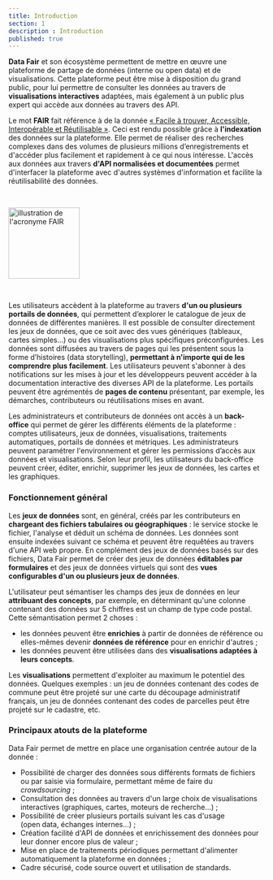 ```yaml
---
title: Introduction
section: 1
description : Introduction
published: true
---
```

**Data&nbsp;Fair** et son écosystème permettent de mettre en œuvre une plateforme de partage de données (interne ou open&nbsp;data) et de visualisations. Cette plateforme peut être mise à disposition du grand public, pour lui permettre de consulter les données au travers de **visualisations interactives** adaptées, mais également à un public plus expert qui accède aux données au travers des API.

Le mot **FAIR** fait référence à de la donnée [« Facile à trouver, Accessible, Interopérable et Réutilisable »](https://fr.wikipedia.org/wiki/Fair_data). Ceci est rendu possible grâce à **l'indexation** des données sur la plateforme. Elle permet de réaliser des recherches complexes dans des volumes de plusieurs millions d’enregistrements et d'accéder plus facilement et rapidement à ce qui nous intéresse. L'accès aux données aux travers **d'API normalisées et documentées** permet d'interfacer la plateforme avec d'autres systèmes d'information et facilite la réutilisabilité des données.

<img src="./images/functional-presentation/FAIR.jpg"
     height="140" style="margin:30px auto;" alt="illustration de l'acronyme FAIR" />

Les utilisateurs accèdent à la plateforme au travers **d'un ou plusieurs portails de données**, qui permettent d’explorer le catalogue de jeux de données de différentes manières. Il est possible de consulter directement les jeux de données, que ce soit avec des vues génériques (tableaux, cartes simples...) ou des visualisations plus spécifiques préconfigurées. Les données sont diffusées au travers de pages qui les présentent sous la forme d’histoires (data storytelling), **permettant à n'importe qui de les comprendre plus facilement**. Les utilisateurs peuvent s'abonner à des notifications sur les mises à jour et les développeurs peuvent accéder à la documentation interactive des diverses API de la plateforme. Les portails peuvent être agrémentés de **pages de contenu** présentant, par exemple, les démarches, contributeurs ou réutilisations mises en avant.

Les administrateurs et contributeurs de données ont accès à un **back-office** qui permet de gérer les différents éléments de la plateforme&nbsp;: comptes utilisateurs, jeux de données, visualisations, traitements automatiques, portails de données et métriques. Les administrateurs peuvent paramétrer l'environnement et gérer les permissions d’accès aux données et visualisations. Selon leur profil, les utilisateurs du back-office peuvent créer, éditer, enrichir, supprimer les jeux de données, les cartes et les graphiques.

### Fonctionnement général
Les **jeux de données** sont, en général, créés par les contributeurs en **chargeant des fichiers tabulaires ou géographiques**&nbsp;: le service stocke le fichier, l'analyse et déduit un schéma de données. Les données sont ensuite indexées suivant ce schéma et peuvent être requêtées au travers d'une API web propre. En complément des jeux de données basés sur des fichiers, Data&nbsp;Fair permet de créer des jeux de données **éditables par formulaires** et des jeux de données virtuels qui sont des **vues configurables d'un ou plusieurs jeux de données**.

L'utilisateur peut sémantiser les champs des jeux de données en leur **attribuant des concepts**, par exemple, en déterminant qu'une colonne contenant des données sur 5 chiffres est un champ de type code postal. Cette sémantisation permet 2 choses&nbsp;: 
* les données peuvent être **enrichies** à partir de données de référence ou elles-mêmes devenir **données de référence** pour en enrichir d'autres&nbsp;; 
* les données peuvent être utilisées dans des **visualisations adaptées à leurs concepts**.

Les **visualisations** permettent d'exploiter au maximum le potentiel des données. Quelques exemples&nbsp;: un jeu de données contenant des codes de commune peut être projeté sur une carte du découpage administratif français, un jeu de données contenant des codes de parcelles peut être projeté sur le cadastre, etc.

<!-- ![FAIR](./images/functional-presentation/data_and_settings.png) -->

### Principaux atouts de la plateforme
Data&nbsp;Fair permet de mettre en place une organisation centrée autour de la donnée&nbsp;:
* Possibilité de charger des données sous différents formats de fichiers ou par saisie via formulaire, permettant même de faire du *crowdsourcing*&nbsp;;
* Consultation des données au travers d'un large choix de visualisations interactives (graphiques, cartes, moteurs de recherche...)&nbsp;;
* Possibilité de créer plusieurs portails suivant les cas d'usage (open&nbsp;data, échanges internes...)&nbsp;;
* Création facilité d'API de données et enrichissement des données pour leur donner encore plus de valeur&nbsp;;
* Mise en place de traitements périodiques permettant d'alimenter automatiquement la plateforme en données&nbsp;;
* Cadre sécurisé, code source ouvert et utilisation de standards.
